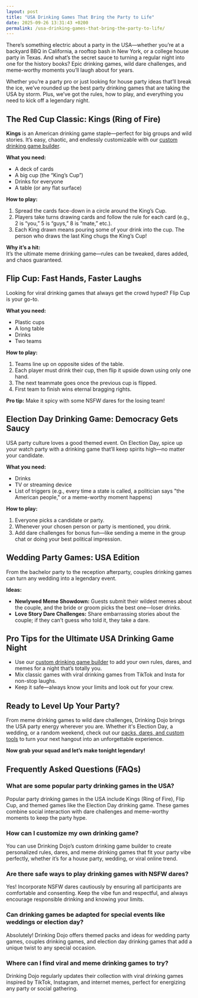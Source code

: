 ```yaml
---
layout: post
title: "USA Drinking Games That Bring the Party to Life"
date: 2025-09-26 13:31:43 +0200
permalink: /usa-drinking-games-that-bring-the-party-to-life/
---
```

There’s something electric about a party in the USA—whether you’re at a backyard BBQ in California, a rooftop bash in New York, or a college house party in Texas. And what’s the secret sauce to turning a regular night into one for the history books? Epic drinking games, wild dare challenges, and meme-worthy moments you’ll laugh about for years.

Whether you’re a party pro or just looking for house party ideas that’ll break the ice, we’ve rounded up the best party drinking games that are taking the USA by storm. Plus, we’ve got the rules, how to play, and everything you need to kick off a legendary night.

## The Red Cup Classic: Kings (Ring of Fire)

**Kings** is an American drinking game staple—perfect for big groups and wild stories. It’s easy, chaotic, and endlessly customizable with our [custom drinking game builder](https://drinkingdojo.com).

**What you need:**
- A deck of cards  
- A big cup (the “King’s Cup”)  
- Drinks for everyone  
- A table (or any flat surface)  

**How to play:**
1. Spread the cards face-down in a circle around the King’s Cup.
2. Players take turns drawing cards and follow the rule for each card (e.g., 2 is “you,” 5 is “guys,” 8 is “mate,” etc.).
3. Each King drawn means pouring some of your drink into the cup. The person who draws the last King chugs the King’s Cup!

**Why it’s a hit:**  
It’s the ultimate meme drinking game—rules can be tweaked, dares added, and chaos guaranteed.

## Flip Cup: Fast Hands, Faster Laughs

Looking for viral drinking games that always get the crowd hyped? Flip Cup is your go-to.

**What you need:**
- Plastic cups  
- A long table  
- Drinks  
- Two teams  

**How to play:**
1. Teams line up on opposite sides of the table.
2. Each player must drink their cup, then flip it upside down using only one hand.
3. The next teammate goes once the previous cup is flipped.
4. First team to finish wins eternal bragging rights.

**Pro tip:** Make it spicy with some NSFW dares for the losing team!

## Election Day Drinking Game: Democracy Gets Saucy

USA party culture loves a good themed event. On Election Day, spice up your watch party with a drinking game that’ll keep spirits high—no matter your candidate.

**What you need:**
- Drinks  
- TV or streaming device  
- List of triggers (e.g., every time a state is called, a politician says "the American people," or a meme-worthy moment happens)

**How to play:**
1. Everyone picks a candidate or party.
2. Whenever your chosen person or party is mentioned, you drink.
3. Add dare challenges for bonus fun—like sending a meme in the group chat or doing your best political impression.

## Wedding Party Games: USA Edition

From the bachelor party to the reception afterparty, couples drinking games can turn any wedding into a legendary event.

**Ideas:**
- **Newlywed Meme Showdown:** Guests submit their wildest memes about the couple, and the bride or groom picks the best one—loser drinks.
- **Love Story Dare Challenges:** Share embarrassing stories about the couple; if they can’t guess who told it, they take a dare.

## Pro Tips for the Ultimate USA Drinking Game Night

- Use our [custom drinking game builder](https://drinkingdojo.com) to add your own rules, dares, and memes for a night that’s totally you.
- Mix classic games with viral drinking games from TikTok and Insta for non-stop laughs.
- Keep it safe—always know your limits and look out for your crew.

## Ready to Level Up Your Party?

From meme drinking games to wild dare challenges, Drinking Dojo brings the USA party energy wherever you are. Whether it's Election Day, a wedding, or a random weekend, check out our [packs, dares, and custom tools](https://drinkingdojo.com) to turn your next hangout into an unforgettable experience.

**Now grab your squad and let’s make tonight legendary!**

## Frequently Asked Questions (FAQs)

### What are some popular party drinking games in the USA?
Popular party drinking games in the USA include Kings (Ring of Fire), Flip Cup, and themed games like the Election Day drinking game. These games combine social interaction with dare challenges and meme-worthy moments to keep the party hype.

### How can I customize my own drinking game?
You can use Drinking Dojo’s custom drinking game builder to create personalized rules, dares, and meme drinking games that fit your party vibe perfectly, whether it’s for a house party, wedding, or viral online trend.

### Are there safe ways to play drinking games with NSFW dares?
Yes! Incorporate NSFW dares cautiously by ensuring all participants are comfortable and consenting. Keep the vibe fun and respectful, and always encourage responsible drinking and knowing your limits.

### Can drinking games be adapted for special events like weddings or election day?
Absolutely! Drinking Dojo offers themed packs and ideas for wedding party games, couples drinking games, and election day drinking games that add a unique twist to any special occasion.

### Where can I find viral and meme drinking games to try?
Drinking Dojo regularly updates their collection with viral drinking games inspired by TikTok, Instagram, and internet memes, perfect for energizing any party or social gathering.

<script type="application/ld+json">
{
  "@context": "https://schema.org",
  "@type": "BlogPosting",
  "headline": "USA Drinking Games That Bring the Party to Life",
  "description": "Discover the best drinking games in the USA that turn any party into an unforgettable event. From Kings to Flip Cup, election day drinking games, and wedding party fun, get the rules and tips to level up your next gathering.",
  "author": {
    "@type": "Person",
    "name": "Drinking Dojo"
  },
  "publisher": {
    "@type": "Person",
    "name": "Drinking Dojo"
  },
  "mainEntityOfPage": {
    "@type": "WebPage",
    "@id": "https://drinkingdojo.com/blog/usa-drinking-games"
  },
  "datePublished": "2024-06-01",
  "dateModified": "2024-06-01",
  "keywords": "drinking games, party drinking games, custom drinking game builder, dare challenges, viral drinking games, meme drinking games, fortnite drinking game, inauguration day drinking game, NSFW dares, election day drinking game, wedding party games, couples drinking games, house party ideas, drinking challenges",
  "inLanguage": "en-US"
}
</script>

<script type="application/ld+json">
{
  "@context": "https://schema.org",
  "@type": "FAQPage",
  "mainEntity": [
    {
      "@type": "Question",
      "name": "What are some popular party drinking games in the USA?",
      "acceptedAnswer": {
        "@type": "Answer",
        "text": "Popular party drinking games in the USA include Kings (Ring of Fire), Flip Cup, and themed games like the Election Day drinking game. These games combine social interaction with dare challenges and meme-worthy moments to keep the party hype."
      }
    },
    {
      "@type": "Question",
      "name": "How can I customize my own drinking game?",
      "acceptedAnswer": {
        "@type": "Answer",
        "text": "You can use Drinking Dojo’s custom drinking game builder to create personalized rules, dares, and meme drinking games that fit your party vibe perfectly, whether it’s for a house party, wedding, or viral online trend."
      }
    },
    {
      "@type": "Question",
      "name": "Are there safe ways to play drinking games with NSFW dares?",
      "acceptedAnswer": {
        "@type": "Answer",
        "text": "Yes! Incorporate NSFW dares cautiously by ensuring all participants are comfortable and consenting. Keep the vibe fun and respectful, and always encourage responsible drinking and knowing your limits."
      }
    },
    {
      "@type": "Question",
      "name": "Can drinking games be adapted for special events like weddings or election day?",
      "acceptedAnswer": {
        "@type": "Answer",
        "text": "Absolutely! Drinking Dojo offers themed packs and ideas for wedding party games, couples drinking games, and election day drinking games that add a unique twist to any special occasion."
      }
    },
    {
      "@type": "Question",
      "name": "Where can I find viral and meme drinking games to try?",
      "acceptedAnswer": {
        "@type": "Answer",
        "text": "Drinking Dojo regularly updates their collection with viral drinking games inspired by TikTok, Instagram, and internet memes, perfect for energizing any party or social gathering."
      }
    }
  ]
}
</script>